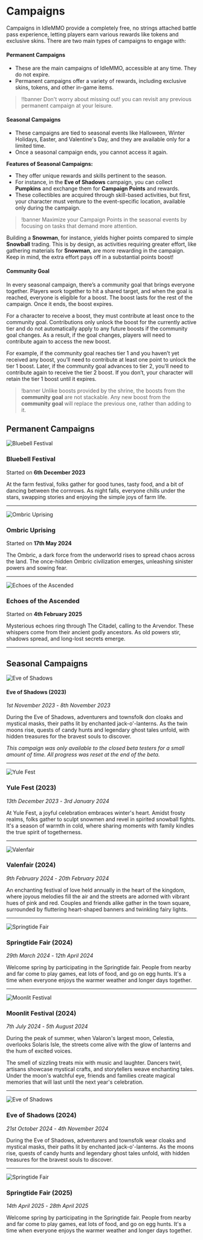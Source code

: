 # Campaigns

Campaigns in IdleMMO provide a completely free, no strings attached battle pass experience, letting players earn various rewards like tokens and exclusive skins. There are two main types of campaigns to engage with:

#### Permanent Campaigns

- These are the main campaigns of IdleMMO, accessible at any time. They do not expire.
- Permanent campaigns offer a variety of rewards, including exclusive skins, tokens, and other in-game items.

>!!banner Don't worry about missing out! you can revisit any previous permanent campaign at your leisure.

#### Seasonal Campaigns

- These campaigns are tied to seasonal events like Halloween, Winter Holidays, Easter, and Valentine's Day, and they are available only for a limited time.
- Once a seasonal campaign ends, you cannot access it again.

**Features of Seasonal Campaigns:**
- They offer unique rewards and skills pertinent to the season.
- For instance, in the **Eve of Shadows** campaign, you can collect **Pumpkins** and exchange them for **Campaign Points** and rewards.
- These collectibles are acquired through skill-based activities, but first, your character must venture to the event-specific location, available only during the campaign.

>!banner Maximize your Campaign Points in the seasonal events by focusing on tasks that demand more attention. 

Building a **Snowman**, for instance, yields higher points compared to simple **Snowball** trading. This is by design, as activities requiring greater effort, like gathering materials for **Snowman**, are more rewarding in the campaign. Keep in mind, the extra effort pays off in a substantial points boost!

#### Community Goal

In every seasonal campaign, there’s a community goal that brings everyone together. Players work together to hit a shared target, and when the goal is reached, everyone is eligible for a boost. The boost lasts for the rest of the campaign. Once it ends, the boost expires.

For a character to receive a boost, they must contribute at least once to the community goal. Contributions only unlock the boost for the currently active tier and do not automatically apply to any future boosts if the community goal changes. As a result, if the goal changes, players will need to contribute again to access the new boost.

For example, if the community goal reaches tier 1 and you haven’t yet received any boost, you’ll need to contribute at least one point to unlock the tier 1 boost. Later, if the community goal advances to tier 2, you’ll need to contribute again to receive the tier 2 boost. If you don’t, your character will retain the tier 1 boost until it expires.

>!banner Unlike boosts provided by the shrine, the boosts from the <strong>community goal</strong> are not stackable. Any new boost from the <strong>community goal</strong> will replace the previous one, rather than adding to it.

## Permanent Campaigns

![Bluebell Festival](https://cdn.idle-mmo.com/cdn-cgi/image/width=124,height=124/tasks/total_skill.png)

### Bluebell Festival
Started on __6th December 2023__

At the farm festival, folks gather for good tunes, tasty food, and a bit of dancing between the cornrows. As night falls, everyone chills under the stars, swapping stories and enjoying the simple joys of farm life.

----

![Ombric Uprising](https://cdn.idle-mmo.com/cdn-cgi/image/width=124,height=124/uploaded/skins/01HQQJZMCMJXSM243EETN15GK9.png)

###  Ombric Uprising
Started on __17th May 2024__

The Ombric, a dark force from the underworld rises to spread chaos across the land. The once-hidden Ombric civilization emerges, unleashing sinister powers and sowing fear.

----

![Echoes of the Ascended](https://cdn.idle-mmo.com/cdn-cgi/image/width=124,height=124/uploaded/skins/01HQQK403DGF1F0QNZQ2MCBCT1.png)

###  Echoes of the Ascended
Started on __4th February 2025__

Mysterious echoes ring through The Citadel, calling to the Arvendor. These whispers come from their ancient godly ancestors. As old powers stir, shadows spread, and long-lost secrets emerge.

----

## Seasonal Campaigns

![Eve of Shadows](https://cdn.idle-mmo.com/cdn-cgi/image/width=124,height=124/campaigns/halloween-icon.png)

#### Eve of Shadows (2023)
_1st November 2023_ - _8th November 2023_

During the Eve of Shadows, adventurers and townsfolk don cloaks and mystical masks, their paths lit by enchanted jack-o'-lanterns. As the twin moons rise, quests of candy hunts and legendary ghost tales unfold, with hidden treasures for the bravest souls to discover.

_This campaign was only available to the closed beta testers for a small amount of time. All progress was reset at the end of the beta._

----


![Yule Fest](https://cdn.idle-mmo.com/cdn-cgi/image/width=124,height=124/uploaded/skins/OXBGDWcgUce8zFwEUocxz59E6uABq9-metac25vd21hbi5wbmc=-.png)

### Yule Fest (2023)
_13th December 2023_ - _3rd January 2024_

At Yule Fest, a joyful celebration embraces winter's heart. Amidst frosty realms, folks gather to sculpt snowmen and revel in spirited snowball fights. It's a season of warmth in cold, where sharing moments with family kindles the true spirit of togetherness.

----

![Valenfair](https://cdn.idle-mmo.com/cdn-cgi/image/width=124,height=124/uploaded/icons/01HP24R2W8V05WGYMCKXDW6RDF.png)

### Valenfair (2024)
_9th February 2024_ - _20th February 2024_

An enchanting festival of love held annually in the heart of the kingdom, where joyous melodies fill the air and the streets are adorned with vibrant hues of pink and red. Couples and friends alike gather in the town square, surrounded by fluttering heart-shaped banners and twinkling fairy lights.

----

![Springtide Fair](https://cdn.idle-mmo.com/cdn-cgi/image/width=124,height=124/uploaded/skins/01HT2CH8GYGB22Q6RJ5XK7SQ06.png)

### Springtide Fair (2024)
_29th March 2024_ - _12th April 2024_

Welcome spring by participating in the Springtide fair. People from nearby and far come to play games, eat lots of food, and go on egg hunts. It's a time when everyone enjoys the warmer weather and longer days together.

----

![Moonlit Festival](https://cdn.idle-mmo.com/cdn-cgi/image/width=124,height=124/uploaded/icons/01J305JYQ75MXXV2C3Z4D19SAV.png)

### Moonlit Festival (2024)
_7th July 2024_ - _5th August 2024_

During the peak of summer, when Valaron's largest moon, Celestia, overlooks Solaris Isle, the streets come alive with the glow of lanterns and the hum of excited voices. 

The smell of sizzling treats mix with music and laughter. Dancers twirl, artisans showcase mystical crafts, and storytellers weave enchanting tales. Under the moon's watchful eye, friends and families create magical memories that will last until the next year's celebration.

----

![Eve of Shadows](https://cdn.idle-mmo.com/cdn-cgi/image/width=124,height=124/campaigns/halloween-icon.png)

### Eve of Shadows (2024)
_21st October 2024_ - _4th November 2024_

During the Eve of Shadows, adventurers and townsfolk wear cloaks and mystical masks, their paths lit by enchanted jack-o'-lanterns. As the moons rise, quests of candy hunts and legendary ghost tales unfold, with hidden treasures for the bravest souls to discover.

----

![Springtide Fair](https://cdn.idle-mmo.com/cdn-cgi/image/width=124,height=124/uploaded/skins/01HT2CH8GYGB22Q6RJ5XK7SQ06.png)

### Springtide Fair (2025)
_14th April 2025_ - _28th April 2025_

Welcome spring by participating in the Springtide fair. People from nearby and far come to play games, eat lots of food, and go on egg hunts. It's a time when everyone enjoys the warmer weather and longer days together.

